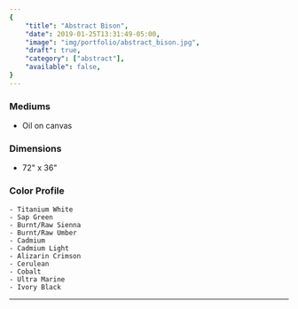 ```yaml
---
{
    "title": "Abstract Bison",
    "date": 2019-01-25T13:31:49-05:00,
    "image": "img/portfolio/abstract_bison.jpg",
    "draft": true,
    "category": ["abstract"],
    "available": false,
}
---
```


### Mediums
- Oil on canvas

### Dimensions
- 72" x 36"

### Color Profile
    - Titanium White
    - Sap Green
    - Burnt/Raw Sienna
    - Burnt/Raw Umber
    - Cadmium
    - Cadmium Light
    - Alizarin Crimson
    - Cerulean 
    - Cobalt 
    - Ultra Marine
    - Ivory Black


---

